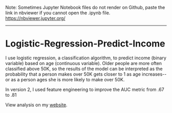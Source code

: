 Note: Sometimes Jupyter Notebook files do not render on Github, paste the link in nbviewer if you cannot open the .ipynb file.
https://nbviewer.jupyter.org/

------
# Logistic-Regression-Predict-Income

I use logistic regression, a classification algorithm, to predict income (binary variable) based on age (continuous variable). Older people are more often classified above 50K, so the results of the model can be interpreted as the probability that a person makes over 50K gets closer to 1 as age increases--or as a person ages she is more likely to make over 50K.

In version 2, I used feature engineering to improve the AUC metric from .67 to .81


View analysis on my [website](https://zhaben.github.io/2019/10/15/logistic-regression.html).
